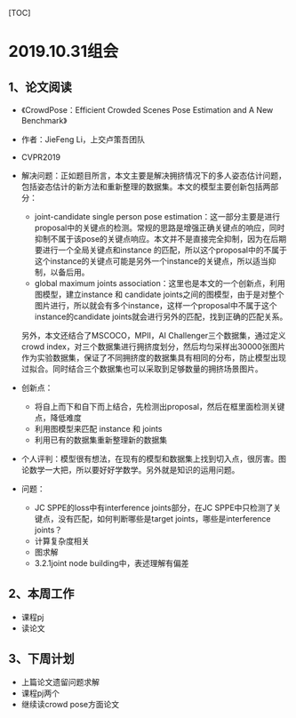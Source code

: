 [TOC]

# 2019.10.31组会

## 1、论文阅读

* 《CrowdPose：Efficient Crowded Scenes Pose Estimation and A New Benchmark》

* 作者：JieFeng Li，上交卢策吾团队

* CVPR2019

* 解决问题：正如题目所言，本文主要是解决拥挤情况下的多人姿态估计问题，包括姿态估计的新方法和重新整理的数据集。本文的模型主要创新包括两部分：

  * joint-candidate single person pose estimation：这一部分主要是进行proposal中的关键点的检测。常规的思路是增强正确关键点的响应，同时抑制不属于该pose的关键点响应。本文并不是直接完全抑制，因为在后期要进行一个全局关键点和instance 的匹配，所以这个proposal中的不属于这个instance的关键点可能是另外一个instance的关键点，所以适当抑制，以备后用。
  * global maximum joints association：这里也是本文的一个创新点，利用图模型，建立instance 和 candidate joints之间的图模型，由于是对整个图片进行，所以就会有多个instance，这样一个proposal中不属于这个instance的candidate joints就会进行另外的匹配，找到正确的匹配关系。

  另外，本文还结合了MSCOCO，MPII，AI Challenger三个数据集，通过定义crowd index，对三个数据集进行拥挤度划分，然后均匀采样出30000张图片作为实验数据集，保证了不同拥挤度的数据集具有相同的分布，防止模型出现过拟合。同时结合三个数据集也可以采取到足够数量的拥挤场景图片。

* 创新点：

  * 将自上而下和自下而上结合，先检测出proposal，然后在框里面检测关键点，降低难度
  * 利用图模型来匹配 instance 和 joints
  * 利用已有的数据集重新整理新的数据集

* 个人评判：模型很有想法，在现有的模型和数据集上找到切入点，很厉害。图论数学一大把，所以要好好学数学。另外就是知识的运用问题。

* 问题：

  * JC SPPE的loss中有interference  joints部分，在JC SPPE中只检测了关键点，没有匹配，如何判断哪些是target joints，哪些是interference joints？ 
  * 计算复杂度相关
  * 图求解
  * 3.2.1joint node building中，表述理解有偏差





## 2、本周工作

* 课程pj
* 读论文



## 3、下周计划

* 上篇论文遗留问题求解
* 课程pj两个
* 继续读crowd pose方面论文
